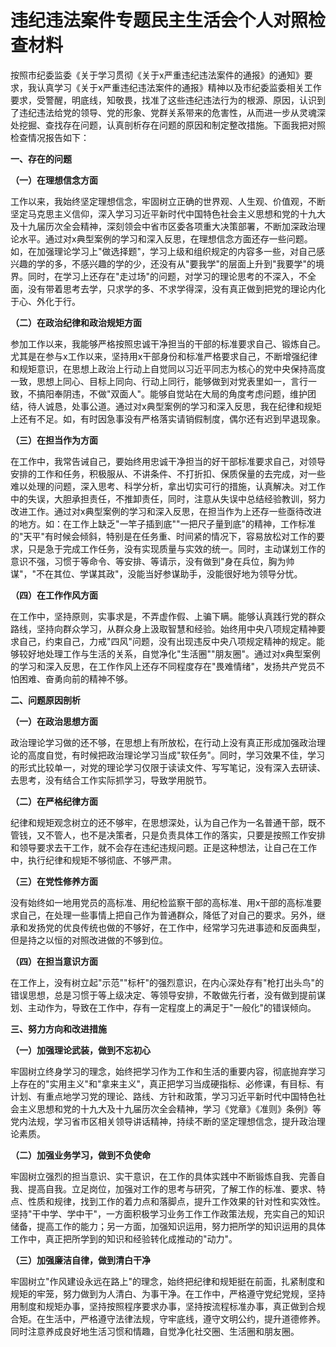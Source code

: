 # 违纪违法案件专题民主生活会个人对照检查材料

按照市纪委监委《关于学习贯彻《关于x严重违纪违法案件的通报》的通知》要求，我认真学习《关于x严重违纪违法案件的通报》精神以及市纪委监委相关工作要求，受警醒，明底线，知敬畏，找准了这些违纪违法行为的根源、原因，认识到了违纪违法给党的领导、党的形象、党群关系带来的危害性，从而进一步从灵魂深处挖掘、查找存在问题，认真剖析存在问题的原因和制定整改措施。下面我把对照检查情况报告如下：

**一、存在的问题**

**（一）在理想信念方面**

工作以来，我始终坚定理想信念，牢固树立正确的世界观、人生观、价值观，不断坚定马克思主义信仰，深入学习习近平新时代中国特色社会主义思想和党的十九大及十九届历次全会精神，深刻领会中省市区委各项重大决策部署，不断加深政治理论水平。通过对x典型案例的学习和深入反思，在理想信念方面还存一些问题。如，在加强理论学习上"做选择题"，学习上级和组织规定的内容多一些，对自己感兴趣的学的多，不感兴趣的学的少，还没有从"要我学"的层面上升到"我要学"的境界。同时，在学习上还存在"走过场"的问题，对学习的理论思考的不深入，不全面，没有带着思考去学，只求学的多、不求学得深，没有真正做到把党的理论内化于心、外化于行。

**（二）在政治纪律和政治规矩方面**

参加工作以来，我能够严格按照忠诚干净担当的干部的标准要求自己、锻炼自己。尤其是在参与x工作以来，坚持用x干部身份和标准严格要求自己，不断增强纪律和规矩意识，在思想上政治上行动上自觉同以习近平同志为核心的党中央保持高度一致，思想上同心、目标上同向、行动上同行，能够做到对党表里如一，言行一致，不搞阳奉阴违，不做"双面人"。能够自觉站在大局的角度考虑问题，维护团结，待人诚恳，处事公道。通过对x典型案例的学习和深入反思，我在纪律和规矩上还有不足。如，有时因急事没有严格落实请销假制度，偶尔还有迟到早退现象。

**（三）在担当作为方面**

在工作中，我常告诫自己，要始终用忠诚干净担当的好干部标准要求自己，对领导安排的工作和任务，积极服从、不讲条件、不打折扣、保质保量的去完成，对一些难以处理的问题，深入思考、科学分析，拿出切实可行的措施，认真解决。对工作中的失误，大胆承担责任，不推卸责任，同时，注意从失误中总结经验教训，努力改进工作。通过对x典型案例的学习和深入反思，在担当作为上还存一些亟待改进的地方。如：在工作上缺乏"一竿子插到底""一把尺子量到底"的精神，工作标准的"天平"有时候会倾斜，特别是在任务重、时间紧的情况下，容易放松对工作的要求，只是急于完成工作任务，没有实现质量与实效的统一。同时，主动谋划工作的意识不强，习惯于等命令、等安排、等请示，没有做到"身在兵位，胸为帅谋"，"不在其位、学谋其政"，没能当好参谋助手，没能很好地为领导分忧。

**（四）在工作作风方面**

在工作中，坚持原则，实事求是，不弄虚作假、上骗下瞒。能够认真践行党的群众路线，坚持向群众学习，从群众身上汲取智慧和经验。始终用中央八项规定精神要求自己，约束自己，力戒"四风"问题，没有出现违反中央八项规定精神的规定。能够较好地处理工作与生活的关系，自觉净化"生活圈""朋友圈"。通过对x典型案例的学习和深入反思，在工作作风上还存不同程度存在"畏难情绪"，发扬共产党员不怕困难、奋勇向前的精神不够。

**二、问题原因剖析**

**（一）在政治思想方面**

政治理论学习做的还不够，在思想上有所放松，在行动上没有真正形成加强政治理论的高度自觉，有时候把政治理论学习当成"软任务"。同时，学习效果不佳，学习的形式比较单一，对党的理论学习仅限于读读文件、写写笔记，没有深入去研读、去思考，没有结合工作实际抓学习，导致学用脱节。

**（二）在严格纪律方面**

纪律和规矩观念树立的还不够牢，在思想深处，认为自己作为一名普通干部，既不管钱，又不管人，也不是决策者，只是负责具体工作的落实，只要是按照工作安排和领导要求去干工作，就不会存在违纪违规问题。正是这种想法，让自己在工作中，执行纪律和规矩不够彻底、不够严肃。

**（三）在党性修养方面**

没有始终如一地用党员的高标准、用纪检监察干部的高标准、用x干部的高标准要求自己，在处理一些事情上把自己作为普通群众，降低了对自己的要求。另外，继承和发扬党的优良传统也做的不够好，在工作中，经常学习先进事迹和反面典型，但是持之以恒的对照改进做的不够到位。

**（四）在担当意识方面**

在工作上，没有树立起"示范""标杆"的强烈意识，在内心深处存有"枪打出头鸟"的错误思想，总是习惯于等上级决定、等领导安排，不敢做先行者，没有做到提前谋划、主动作为，导致在工作中，存有一定程度上的满足于"一般化"的错误倾向。

**三、努力方向和改进措施**

**（一）加强理论武装，做到不忘初心**

牢固树立终身学习的理念，始终把学习作为工作和生活的重要内容，彻底抛弃学习上存在的"实用主义"和"拿来主义"，真正把学习当成硬指标、必修课，有目标、有计划、有重点地学习党的理论、路线、方针和政策，学习习近平新时代中国特色社会主义思想和党的十九大及十九届历次全会精神，学习《党章》《准则》条例》等党内法规，学习省市区相关领导讲话精神，持续不断的坚定理想信念，提升政治理论素质。

**（二）加强业务学习，做到不负使命**

牢固树立强烈的担当意识、实干意识，在工作的具体实践中不断锻炼自我、完善自我、提高自我。立足岗位，加强对工作的思考与研究，了解工作的标准、要求、特点、性质和规律，找到工作的着力点和落脚点，提升工作效果的针对性和实效性。坚持"干中学、学中干"，一方面积极学习业务工作工作政策法规，充实自己的知识储备，提高工作的能力；另一方面，加强知识运用，努力把所学的知识运用的具体工作中，真正把所学到的知识和经验转化成推动的"动力"。

**（三）加强廉洁自律，做到清白干净**

牢固树立"作风建设永远在路上"的理念，始终把纪律和规矩挺在前面，扎紧制度和规矩的牢笼，努力做到为人清白、为事干净。在工作中，严格遵守党纪党规，坚持用制度和规矩办事，坚持按照程序要求办事，坚持按流程标准办事，真正做到合规合矩。在生活中，严格遵守法律法规，守牢底线，遵守文明公约，提升道德修养。同时注意养成良好地生活习惯和情趣，自觉净化社交圈、生活圈和朋友圈。
